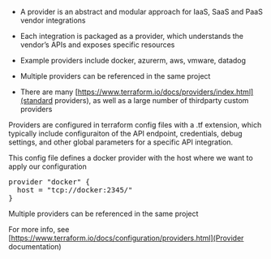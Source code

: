 

* A provider is an abstract and modular approach for IaaS, SaaS and PaaS vendor integrations

* Each integration is packaged as a provider, which understands the vendor’s APIs and exposes specific resources

* Example providers include docker, azurerm, aws, vmware, datadog

* Multiple providers can be referenced in the same project

* There are many [https://www.terraform.io/docs/providers/index.html](standard providers), as well as a large number of thirdparty custom providers

Providers are configured in terraform config files with a .tf extension, which typically include configuraiton of the API endpoint, credentials, debug settings, and other global parameters for a specific API integration.

This config file defines a docker provider with the host where we want to apply our configuration

<pre class="file" data-filename="main.tf" data-target="replace">provider "docker" {
  host = "tcp://docker:2345/"
}
</pre>

Multiple providers can be referenced in the same project

For more info, see [https://www.terraform.io/docs/configuration/providers.html](Provider documentation)

